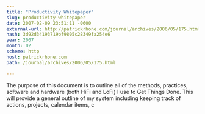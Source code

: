 ```yaml
---
title: "Productivity Whitepaper"
slug: productivity-whitepaper
date: 2007-02-09 23:51:11 -0600
external-url: http://patrickrhone.com/journal/archives/2006/05/175.html
hash: 3d92d34193719bf9805c28349fa254e6
year: 2007
month: 02
scheme: http
host: patrickrhone.com
path: /journal/archives/2006/05/175.html

---
```


The purpose of this document is to outline all of the methods, practices, software and hardware (both HiFi and LoFi) I use to Get Things Done. This will provide a general outline of my system including keeping track of actions, projects, calendar items, c
